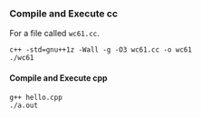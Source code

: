 ### Compile and Execute cc
For a file called `wc61.cc`.
```
c++ -std=gnu++1z -Wall -g -O3 wc61.cc -o wc61
./wc61
```


#### Compile and Execute cpp
```
g++ hello.cpp
./a.out
```
